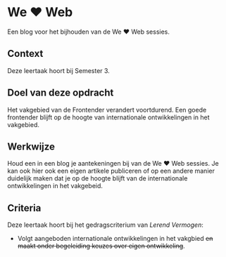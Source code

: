 
# We ♥ Web

Een blog voor het bijhouden van de We ♥ Web sessies. 

## Context

Deze leertaak hoort bij Semester 3. 

## Doel van deze opdracht

Het vakgebied van de Frontender verandert voortdurend. Een goede frontender blijft op de hoogte van internationale ontwikkelingen in het vakgebied. 


## Werkwijze

Houd een in een blog je aantekeningen bij van de We ♥ Web sessies. Je kan ook hier ook een eigen artikele publiceren of op een andere manier  duidelijk maken dat je op de hoogte blijft  van de  internationale ontwikkelingen in het vakgebeid.


## Criteria

Deze leertaak hoort bij het gedragscriterium van _Lerend Vermogen_:

- Volgt aangeboden internationale ontwikkelingen in het vakgbied ~~en maakt onder begeleiding keuzes over eigen ontwikkeling~~.



